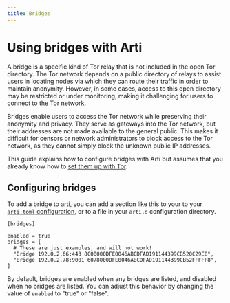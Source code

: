 ```yaml
---
title: Bridges
---
```


# Using bridges with Arti

A bridge is a specific kind of Tor relay that is not included in the open Tor directory. The Tor network depends on a public directory of relays to assist users in locating nodes via which they can route their traffic in order to maintain anonymity. However, in some cases, access to this open directory may be restricted or under monitoring, making it challenging for users to connect to the Tor network.

Bridges enable users to access the Tor network while preserving their anonymity and privacy. They serve as gateways into the Tor network, but their addresses are not made available to the general public. This makes it difficult for censors or network administrators to block access to the Tor network, as they cannot simply block the unknown public IP addresses.

This guide explains how to configure bridges with Arti but assumes that you already know how to [set them up with Tor](https://tb-manual.torproject.org/bridges/).

## Configuring bridges

To add a bridge to arti, you can add a section like this to your to your [`arti.toml` configuration](/guides/cli-reference#configuration-file), or to a file in your `arti.d` configuration directory.

```
[bridges]

enabled = true
bridges = [
  # These are just examples, and will not work!
  "Bridge 192.0.2.66:443 8C00000DFE0046ABCDFAD191144399CB520C29E8",
  "Bridge 192.0.2.78:9001 6078000DFE0046ABCDFAD191144399CB52FFFFF8",
]
```

By default, bridges are enabled when any bridges are listed, and disabled when no bridges are listed.  You can adjust this behavior by changing the value of `enabled` to "true" or "false".
